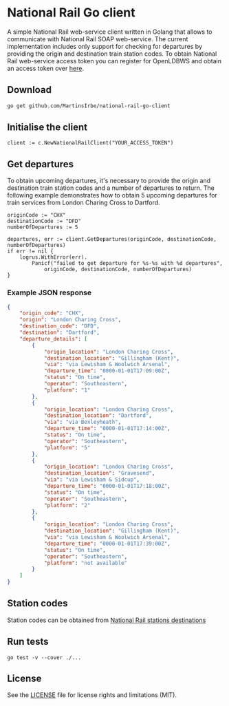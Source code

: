 # National Rail Go client
A simple National Rail web-service client written in Golang that allows to communicate with National Rail SOAP web-service.
The current implementation includes only support for checking for departures by providing the origin and destination train station codes.
To obtain National Rail web-service access token you can register for OpenLDBWS and obtain an access token over [here][1].

## Download
```bash
go get github.com/MartinsIrbe/national-rail-go-client
```

## Initialise the client
```golang
client := c.NewNationalRailClient("YOUR_ACCESS_TOKEN")
``` 

## Get departures
To obtain upcoming departures, it's necessary to provide the origin and destination train station codes and a number
of departures to return. The following example demonstrates how to obtain 5 upcoming departures for train services from
London Charing Cross to Dartford.
```golang
originCode := "CHX"
destinationCode := "DFD"
numberOfDepartures := 5

departures, err := client.GetDepartures(originCode, destinationCode, numberOfDepartures)
if err != nil {
    logrus.WithError(err).
        Panicf("failed to get departure for %s-%s with %d departures",
            originCode, destinationCode, numberOfDepartures)
}
```

### Example JSON response
```json
{
    "origin_code": "CHX",
    "origin": "London Charing Cross",
    "destination_code": "DFD",
    "destination": "Dartford",
    "departure_details": [
        {
            "origin_location": "London Charing Cross",
            "destination_location": "Gillingham (Kent)",
            "via": "via Lewisham & Woolwich Arsenal",
            "departure_time": "0000-01-01T17:09:00Z",
            "status": "On time",
            "operator": "Southeastern",
            "platform": "1"
        },
        {
            "origin_location": "London Charing Cross",
            "destination_location": "Dartford",
            "via": "via Bexleyheath",
            "departure_time": "0000-01-01T17:14:00Z",
            "status": "On time",
            "operator": "Southeastern",
            "platform": "5"
        },
        {
            "origin_location": "London Charing Cross",
            "destination_location": "Gravesend",
            "via": "via Lewisham & Sidcup",
            "departure_time": "0000-01-01T17:18:00Z",
            "status": "On time",
            "operator": "Southeastern",
            "platform": "2"
        },
        {
            "origin_location": "London Charing Cross",
            "destination_location": "Gillingham (Kent)",
            "via": "via Lewisham & Woolwich Arsenal",
            "departure_time": "0000-01-01T17:39:00Z",
            "status": "On time",
            "operator": "Southeastern",
            "platform": "not available"
        }
    ]
}
```

## Station codes
Station codes can be obtained from [National Rail stations destinations][2]

## Run tests
```golang
go test -v --cover ./...
```

## License
See the [LICENSE](LICENSE.md) file for license rights and limitations (MIT).

[1]: http://realtime.nationalrail.co.uk/OpenLDBWSRegistration/
[2]: http://www.nationalrail.co.uk/stations_destinations/48541.aspx